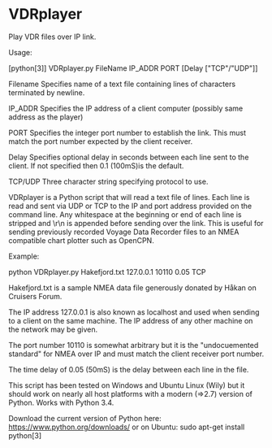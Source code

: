 # VDRplayer
Play VDR files over IP link.

Usage:

[python[3]] VDRplayer.py FileName IP_ADDR PORT [Delay ["TCP"/"UDP"]]

  Filename      Specifies name of a text file containing lines of characters 
                terminated by newline.
  
  IP_ADDR       Specifies the IP address of a client computer (possibly same address 
                as the player)
  
  PORT          Specifies the integer port number to establish the link. This must 
                match the port number expected by the client receiver.
				
  Delay         Specifies optional delay in seconds between each line sent to the client.
                If not specified then 0.1 (100mS)is the default.
				
  TCP/UDP       Three character string specifying protocol to use.
  

VDRplayer is a Python script that will read a text file of lines. Each line is read and 
sent via UDP or TCP to the IP and port address provided on the command line. Any 
whitespace at the beginning or end of each line is stripped and \r\n is appended before 
sending over the link. This is useful for sending previously recorded Voyage Data Recorder 
files to an NMEA compatible chart plotter such as OpenCPN.

Example:

python VDRplayer.py Hakefjord.txt 127.0.0.1 10110 0.05 TCP

Hakefjord.txt is a sample NMEA data file generously donated by Håkan on Cruisers Forum.

The IP address 127.0.0.1 is also known as localhost and used when sending to a client 
on the same machine. The IP address of any other machine on the network may be given.

The port number 10110 is somewhat arbitrary but it is the "undocuemented standard" for 
NMEA over IP and must match the client receiver port number.

The time delay of 0.05 (50mS) is the delay between each line in the file.

This script has been tested on Windows and Ubuntu Linux (Wily) but it should work on 
nearly all host platforms with a modern (=>2.7) version of Python. Works with Python 3.4.

Download the current version of Python here: https://www.python.org/downloads/ or 
on Ubuntu: sudo apt-get install python[3]
